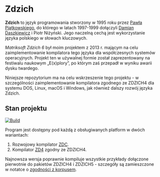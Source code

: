 # Zdzich
**Zdzich** to język programowania stworzony w 1995 roku przez [Pawła Piątkowskiego](https://github.com/cosi1), do którego w latach 1997-1999 dołączyli [Damian Daszkiewicz](https://github.com/DamianDaszkiewicz) i Piotr Niżyński.
Jego naczelną cechą jest wykorzystanie języka polskiego w słowach kluczowych.

*Matriksoft Zdzich 6* był moim projektem z 2013 r. mającym na celu zaimplementowanie kompilatora tego języka dla współczesnych systemów operacyjnych.
Projekt ten w używalnej formie został zaprezentowany na festiwalu naukowym „E(x)plory”, po którym zaś przepadł w wyniku awarii dysku twardego.

Niniejsze repozytorium ma na celu wskrzeszenie tego projektu - w szczególności zaimplementowanie kompilatora zgodnego ze ZDZICH4 dla systemu DOS, Linux, macOS i Windows, jak również dalszy rozwój języka Zdzich.

## Stan projektu

[![Build](https://github.com/thecatkitty/zdzich/actions/workflows/build.yml/badge.svg?branch=main&event=push)](https://github.com/thecatkitty/zdzich/actions/workflows/build.yml)

Program jest dostępny pod każdą z obsługiwanych platform w dwóch wariantach:
1. Rozwojowy kompilator [ZDC](docs/zdc.md).
2. Kompilator [ZD4](docs/zd4.md) zgodny ze ZDZICH4.

Najnowsza wersja poprawnie kompiluje wszystkie przykłady dołączone pierwotnie do pakietów ZDZICH4 i ZDZICH5 - szczegóły są zamieszczone w notatce o [zgodności z korpusem](docs/zgodność.md).
